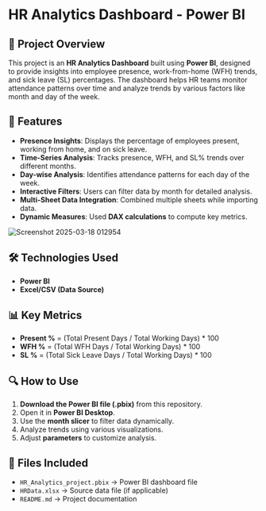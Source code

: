 # HR Analytics Dashboard - Power BI

## 📌 Project Overview
This project is an **HR Analytics Dashboard** built using **Power BI**, designed to provide insights into employee presence, work-from-home (WFH) trends, and sick leave (SL) percentages. The dashboard helps HR teams monitor attendance patterns over time and analyze trends by various factors like month and day of the week.

## 🚀 Features
- **Presence Insights**: Displays the percentage of employees present, working from home, and on sick leave.
- **Time-Series Analysis**: Tracks presence, WFH, and SL% trends over different months.
- **Day-wise Analysis**: Identifies attendance patterns for each day of the week.
- **Interactive Filters**: Users can filter data by month for detailed analysis.
- **Multi-Sheet Data Integration**: Combined multiple sheets while importing data.
- **Dynamic Measures**: Used **DAX calculations** to compute key metrics.
  
![Screenshot 2025-03-18 012954](https://github.com/user-attachments/assets/607584a5-6190-4d11-a164-f819dc724578)

## 🛠️ Technologies Used
- **Power BI**
- **Excel/CSV (Data Source)**

## 📊 Key Metrics
- **Present %** = (Total Present Days / Total Working Days) * 100
- **WFH %** = (Total WFH Days / Total Working Days) * 100
- **SL %** = (Total Sick Leave Days / Total Working Days) * 100

## 🔍 How to Use
1. **Download the Power BI file (.pbix)** from this repository.
2. Open it in **Power BI Desktop**.
3. Use the **month slicer** to filter data dynamically.
4. Analyze trends using various visualizations.
5. Adjust **parameters** to customize analysis.

## 📎 Files Included
- `HR_Analytics_project.pbix` → Power BI dashboard file
- `HRData.xlsx` → Source data file (if applicable)
- `README.md` → Project documentation
